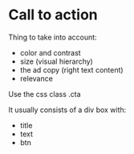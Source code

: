 # Call to action
Thing to take into account:
- color and contrast
- size (visual hierarchy)
- the ad copy (right text content)
- relevance

Use the css class .cta

It usually consists of a div box with:
- title
- text
- btn
